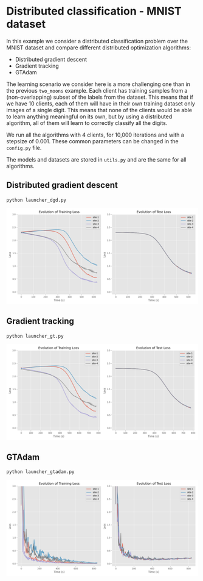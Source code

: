 # Distributed classification - MNIST dataset

In this example we consider a distributed classification problem over the MNIST dataset and compare different distributed optimization algorithms:
- Distributed gradient descent
- Gradient tracking
- GTAdam

The learning scenario we consider here is a more challenging one than in the previous `two_moons` example. 
Each client has training samples from a (non-overlapping) subset of the labels from the dataset. 
This means that if we have 10 clients, each of them will have in their own training dataset only images of a single digit. This means that none of the clients would be able to learn anything meaningful on its own, but by using a distributed algorithm, all of them will learn to correctly classify all the digits.

We run all the algorithms with 4 clients, for 10,000 iterations and with a stepsize of 0.001. These common parameters can be changed in the `config.py` file.

The models and datasets are stored in `utils.py` and are the same for all algorithms.

## Distributed gradient descent
```
python launcher_dgd.py
```
![dgd](dgd_results.png)

## Gradient tracking
```
python launcher_gt.py
```
![gt](gt_results.png)

## GTAdam
```
python launcher_gtadam.py
```
![gtadam](gtadam_results.png)